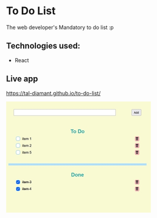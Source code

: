 # To Do List

The web developer's Mandatory to do list :p

## Technologies used:

- React

## Live app

https://tal-diamant.github.io/to-do-list/

![screenshot](/screen_shots/to-do-list-1.jpg)